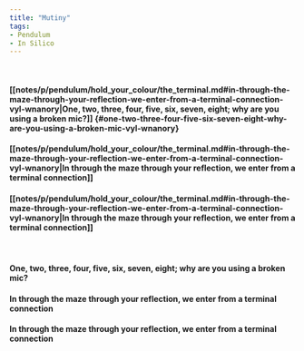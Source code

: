 ```yaml
---
title: "Mutiny"
tags:
- Pendulum
- In Silico
---
```

&nbsp;
#### [[notes/p/pendulum/hold_your_colour/the_terminal.md#in-through-the-maze-through-your-reflection-we-enter-from-a-terminal-connection-vyl-wnanory|One, two, three, four, five, six, seven, eight; why are you using a broken mic?]] {#one-two-three-four-five-six-seven-eight-why-are-you-using-a-broken-mic-vyl-wnanory}
#### [[notes/p/pendulum/hold_your_colour/the_terminal.md#in-through-the-maze-through-your-reflection-we-enter-from-a-terminal-connection-vyl-wnanory|In through the maze through your reflection, we enter from a terminal connection]]
#### [[notes/p/pendulum/hold_your_colour/the_terminal.md#in-through-the-maze-through-your-reflection-we-enter-from-a-terminal-connection-vyl-wnanory|In through the maze through your reflection, we enter from a terminal connection]]
&nbsp;
#### One, two, three, four, five, six, seven, eight; why are you using a broken mic?
#### In through the maze through your reflection, we enter from a terminal connection
#### In through the maze through your reflection, we enter from a terminal connection
